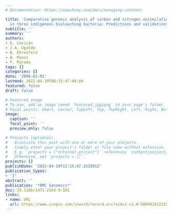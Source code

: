 ```yaml
---
# Documentation: https://wowchemy.com/docs/managing-content/

title: 'Comparative genomic analysis of carbon and nitrogen assimilation mechanisms
  in three indigenous bioleaching bacteria: Predictions and validations'
subtitle: ''
summary: ''
authors:
- G. Levicán
- J.A. Ugalde
- N. Ehrenfeld
- A. Maass
- P. Parada
tags: []
categories: []
date: '2008-01-01'
lastmod: 2022-04-19T08:15:47-04:00
featured: false
draft: false

# Featured image
# To use, add an image named `featured.jpg/png` to your page's folder.
# Focal points: Smart, Center, TopLeft, Top, TopRight, Left, Right, BottomLeft, Bottom, BottomRight.
image:
  caption: ''
  focal_point: ''
  preview_only: false

# Projects (optional).
#   Associate this post with one or more of your projects.
#   Simply enter your project's folder or file name without extension.
#   E.g. `projects = ["internal-project"]` references `content/project/deep-learning/index.md`.
#   Otherwise, set `projects = []`.
projects: []
publishDate: '2022-04-19T12:15:47.153591Z'
publication_types:
- '2'
abstract: ''
publication: '*BMC Genomics*'
doi: 10.1186/1471-2164-9-581
links:
- name: URL
  url: https://www.scopus.com/inward/record.uri?eid=2-s2.0-58049183225&doi=10.1186%2f1471-2164-9-581&partnerID=40&md5=426e811c6ad1107445e1b9ced74f0f10
---
```

